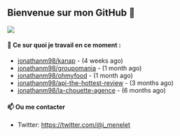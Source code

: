## Bienvenue sur mon GitHub 👋

<img src="https://img.youtube.com/vi/plN1GwhiO9c/default.jpg"><img/>

#### 👷 Ce sur quoi je travail en ce moment :

- [jonathanm98/kanap](https://github.com/jonathanm98/kanap) -  (4 weeks ago)
- [jonathanm98/groupomania](https://github.com/jonathanm98/groupomania) -  (1 month ago)
- [jonathanm98/ohmyfood](https://github.com/jonathanm98/ohmyfood) -  (1 month ago)
- [jonathanm98/api-the-hottest-review](https://github.com/jonathanm98/api-the-hottest-review) -  (3 months ago)
- [jonathanm98/la-chouette-agence](https://github.com/jonathanm98/la-chouette-agence) -  (6 months ago)

#### 📫 Ou me contacter

- Twitter: https://twitter.com/@j_menelet